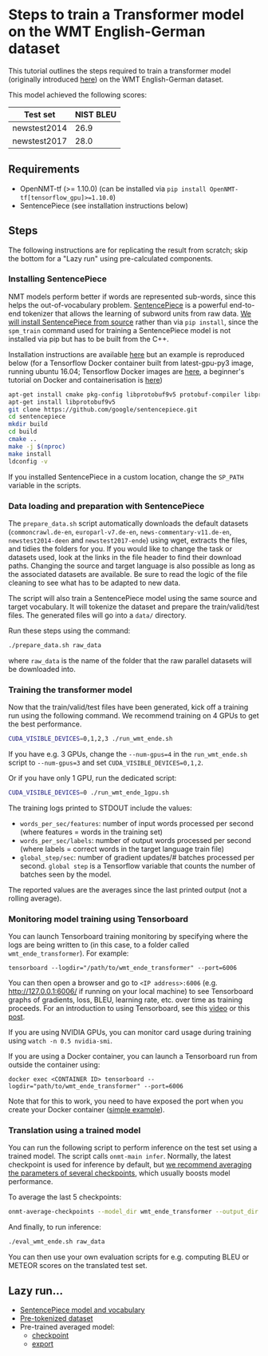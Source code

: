 # Steps to train a Transformer model on the WMT English-German dataset

This tutorial outlines the steps required to train a transformer model (originally introduced [here](https://arxiv.org/abs/1706.03762)) on the WMT English-German dataset.

This model achieved the following scores:

| Test set | NIST BLEU |
| --- | --- |
| newstest2014 | 26.9 |
| newstest2017 | 28.0 |

## Requirements

+ OpenNMT-tf (>= 1.10.0) (can be installed via `pip install OpenNMT-tf[tensorflow_gpu]>=1.10.0`)
+ SentencePiece (see installation instructions below)

## Steps

The following instructions are for replicating the result from scratch; skip the bottom for a "Lazy run" using pre-calculated components.

### Installing SentencePiece

NMT models perform better if words are represented sub-words, since this helps the out-of-vocabulary problem. [SentencePiece](https://arxiv.org/pdf/1808.06226.pdf) is a powerful end-to-end tokenizer that allows the learning of subword units from raw data. [We will install SentencePiece from source](https://github.com/google/sentencepiece#c-from-source) rather than via `pip install`, since the `spm_train` command used for training a SentencePiece model is not installed via pip but has to be built from the C++.

Installation instructions are available [here](https://github.com/google/sentencepiece#c-from-source) but an example is reproduced below (for a Tensorflow Docker container built from latest-gpu-py3 image, running ubuntu 16.04; Tensorflow Docker images are [here](https://hub.docker.com/r/tensorflow/tensorflow/), a beginner's tutorial on Docker and containerisation is [here](https://docker-curriculum.com/))

```bash
apt-get install cmake pkg-config libprotobuf9v5 protobuf-compiler libprotobuf-dev libgoogle-perftools-dev
apt-get install libprotobuf9v5
git clone https://github.com/google/sentencepiece.git
cd sentencepiece
mkdir build
cd build
cmake ..
make -j $(nproc)
make install
ldconfig -v
```

If you installed SentencePiece in a custom location, change the `SP_PATH` variable in the scripts.


### Data loading and preparation with SentencePiece

The `prepare_data.sh` script automatically downloads the default datasets (`commoncrawl.de-en`, `europarl-v7.de-en`, `news-commentary-v11.de-en`, `newstest2014-deen` and `newstest2017-ende`) using wget, extracts the files, and tidies the folders for you. If you would like to change the task or datasets used, look at the links in the file header to find their download paths. Changing the source and target language is also possible as long as the associated datasets are available. Be sure to read the logic of the file cleaning to see what has to be adapted to new data.

The script will also train a SentencePiece model using the same source and target vocabulary. It will tokenize the dataset and prepare the train/valid/test files. The generated files will go into a `data/` directory.

Run these steps using the command:

```bash
./prepare_data.sh raw_data
```

where `raw_data` is the name of the folder that the raw parallel datasets will be downloaded into.


### Training the transformer model

Now that the train/valid/test files have been generated, kick off a training run using the following command. We recommend training on 4 GPUs to get the best performance.


```bash
CUDA_VISIBLE_DEVICES=0,1,2,3 ./run_wmt_ende.sh
```

If you have e.g. 3 GPUs, change the `--num-gpus=4` in the `run_wmt_ende.sh` script to `--num-gpus=3` and set `CUDA_VISIBLE_DEVICES=0,1,2`.

Or if you have only 1 GPU, run the dedicated script:

```bash
CUDA_VISIBLE_DEVICES=0 ./run_wmt_ende_1gpu.sh
```

The training logs printed to STDOUT include the values:
+ `words_per_sec/features`: number of input words processed per second (where features = words in the training set)
+ `words_per_sec/labels`: number of output words processed per second (where labels = correct words in the target language train file)
+ `global_step/sec`: number of gradient updates/# batches processed per second. `global step` is a Tensorflow variable that counts the number of batches seen by the model.

The reported values are the averages since the last printed output (not a rolling average).

### Monitoring model training using Tensorboard

You can launch Tensorboard training monitoring by specifying where the logs are being written to (in this case, to a folder called `wmt_ende_transformer`). For example:

`tensorboard --logdir="/path/to/wmt_ende_transformer" --port=6006`

You can then open a browser and go to `<IP address>:6006` (e.g. http://127.0.0.1:6006/ if running on your local machine) to see Tensorboard graphs of gradients, loss, BLEU, learning rate, etc. over time as training proceeds. For an introduction to using Tensorboard, see this [video](https://www.youtube.com/watch?v=eBbEDRsCmv4) or this [post](https://www.datacamp.com/community/tutorials/tensorboard-tutorial).

If you are using NVIDIA GPUs, you can monitor card usage during training using `watch -n 0.5 nvidia-smi`.

If you are using a Docker container, you can launch a Tensorboard run from outside the container using:

`docker exec <CONTAINER ID> tensorboard --logdir="path/to/wmt_ende_transformer" --port=6006`

Note that for this to work, you need to have exposed the port when you create your Docker container ([simple example](https://briancaffey.github.io/2017/11/20/using-tensorflow-and-tensor-board-with-docker.html)).

### Translation using a trained model 

You can run the following script to perform inference on the test set using a trained model. The script calls `onmt-main infer`. Normally, the latest checkpoint is used for inference by default, but [we recommend averaging the parameters of several checkpoints](http://opennmt.net/OpenNMT-tf/inference.html#checkpoints-averaging), which usually boosts model performance.

To average the last 5 checkpoints:

```bash
onmt-average-checkpoints --model_dir wmt_ende_transformer --output_dir wmt_ende_transformer/avg --max_count 5
```
And finally, to run inference:

```bash
./eval_wmt_ende.sh raw_data
```
You can then use your own evaluation scripts for e.g. computing BLEU or METEOR scores on the translated test set.

## Lazy run...

* [SentencePiece model and vocabulary](https://s3.amazonaws.com/opennmt-trainingdata/wmt_ende_sp_model.tar.gz)
* [Pre-tokenized dataset](https://s3.amazonaws.com/opennmt-trainingdata/wmt_ende_sp.tar.gz)
* Pre-trained averaged model:
  * [checkpoint](https://s3.amazonaws.com/opennmt-models/averaged-ende-ckpt500k.tar.gz)
  * [export](https://s3.amazonaws.com/opennmt-models/averaged-ende-export500k.tar.gz)
